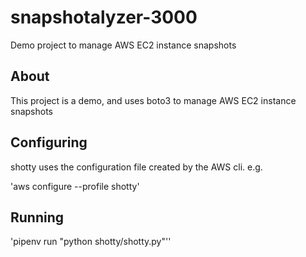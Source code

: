 # snapshotalyzer-3000
Demo project to manage AWS EC2 instance snapshots


## About

This project is a demo, and uses boto3 to manage AWS EC2 instance snapshots


## Configuring

shotty uses the configuration file created by the AWS cli. e.g.

'aws configure --profile shotty'

## Running

'pipenv run "python shotty/shotty.py"''
